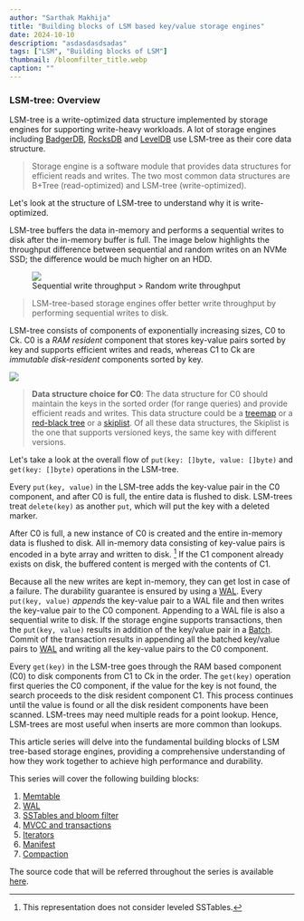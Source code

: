 ```yaml
---
author: "Sarthak Makhija"
title: "Building blocks of LSM based key/value storage engines"
date: 2024-10-10
description: "asdasdasdsadas"
tags: ["LSM", "Building blocks of LSM"]
thumbnail: /bloomfilter_title.webp
caption: ""
---
```


### LSM-tree: Overview

LSM-tree is a write-optimized data structure implemented by storage engines for supporting write-heavy workloads. A lot of storage engines including [BadgerDB](https://github.com/dgraph-io/badger), [RocksDB](https://github.com/facebook/rocksdb) and
[LevelDB](https://github.com/google/leveldb) use LSM-tree as their core data structure.

> Storage engine is a software module that provides data structures for efficient reads and writes. The two most common data structures are B+Tree (read-optimized) and LSM-tree (write-optimized).

Let's look at the structure of LSM-tree to understand why it is write-optimized.

LSM-tree buffers the data in-memory and performs a sequential writes to disk after the in-memory buffer is full. The image below highlights the throughput difference between sequential and random writes on an NVMe SSD; the difference would be much higher on an HDD.

<figure>
    <img class="align-center" src="/sequential-random-write.png" /> 
    <figcaption class="figcaption">Sequential write throughput > Random write throughput</figcaption>
</figure>

> LSM-tree-based storage engines offer better write throughput by performing sequential writes to disk.

LSM-tree consists of components of exponentially increasing sizes, C0 to Ck. C0 is a *RAM resident* component that stores key-value pairs sorted by key and supports efficient writes and reads, whereas C1 to Ck are *immutable disk-resident* components sorted by key.

<img class="align-center" src="/lsm-c0-ck.png" />

> **Data structure choice for C0**: The data structure for C0 should maintain the keys in the sorted order (for range queries) and provide efficient reads and writes. This data structure could be a [treemap](https://docs.oracle.com/javase/8/docs/api/java/util/TreeMap.html) or a [red-black tree](https://en.wikipedia.org/wiki/Red%E2%80%93black_tree) or a [skiplist](https://en.wikipedia.org/wiki/Skip_list). 
> Of all these data structures, the Skiplist is the one that supports versioned keys, the same key with different versions.

Let's take a look at the overall flow of `put(key: []byte, value: []byte)` and `get(key: []byte)` operations in the LSM-tree.

Every `put(key, value)` in the LSM-tree adds the key-value pair in the C0 component, and after C0 is full, the entire data is flushed to disk. 
LSM-trees treat `delete(key)` as another `put`, which will put the key with a deleted marker.

After C0 is full, a new instance of C0 is created and the entire in-memory data is flushed to disk. All in-memory data consisting of key-value 
pairs is encoded in a byte array and written to disk. [^1] If the C1 component already exists on disk, the buffered content is merged with the contents of C1.

Because all the new writes are kept in-memory, they can get lost in case of a failure. The durability guarantee is ensured by using 
a [WAL](https://github.com/SarthakMakhija/go-lsm/blob/main/log/wal.go). 
Every `put(key, value)` *appends* the key-value pair to a WAL file and then writes the key-value pair to the C0 component. Appending to a WAL 
file is also a sequential write to disk. If the storage engine supports transactions, then the `put(key, value)` results in addition of the
key/value pair in a [Batch](https://github.com/SarthakMakhija/go-lsm/blob/main/kv/batch.go). Commit of the transaction results in 
appending all the batched key/value pairs to [WAL](https://github.com/SarthakMakhija/go-lsm/blob/main/log/wal.go) and writing all 
the key-value pairs to the C0 component.

Every `get(key)` in the LSM-tree goes through the RAM based component (C0) to disk components from C1 to Ck in the order. 
The `get(key)` operation first queries the C0 component, if the value for the key is not found, the search proceeds to the disk resident 
component C1. This process continues until the value is found or all the disk resident components have been scanned. 
LSM-trees may need multiple reads for a point lookup. Hence, LSM-trees are most useful when inserts are more common than lookups.

This article series will delve into the fundamental building blocks of LSM tree-based storage engines, providing a comprehensive 
understanding of how they work together to achieve high performance and durability.

This series will cover the following building blocks:

1. [Memtable]()
2. [WAL]()
3. [SSTables and bloom filter]()
4. [MVCC and transactions]()
5. [Iterators]()
6. [Manifest]()
7. [Compaction]()

The source code that will be referred throughout the series is available [here](https://github.com/SarthakMakhija/go-lsm).

[^1]: This representation does not consider leveled SSTables.